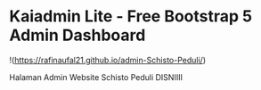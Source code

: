 # Kaiadmin Lite - Free Bootstrap 5 Admin Dashboard
!(https://rafinaufal21.github.io/admin-Schisto-Peduli/)

Halaman Admin Website Schisto Peduli DISNIIII




